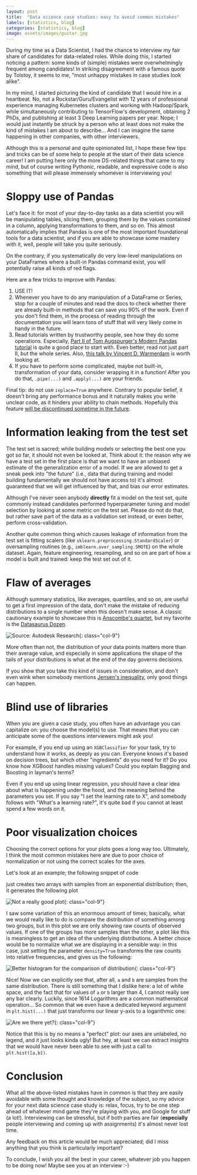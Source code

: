 ```yaml
---
layout: post
title:  "Data science case studies: easy to avoid common mistakes"
labels: [statistics, blog]
categories: [statistics, blog]
image: assets/images/guitar.jpg
---
```


During my time as a Data Scientist, I had the chance to interview my fair share of candidates for data-related roles.
While doing this, I started noticing a pattern: some kinds of (simple) mistakes were overwhelmingly frequent
among candidates! In striking disagreement with a famous quote by Tolstoy, it seems to me, 
"most unhappy mistakes in case studies look alike".

In my mind, I started picturing the kind of candidate that I would
hire in a heartbeat. No, not a Rockstar/Guru/Evangelist with 12 years of professional experience managing
Kubernetes clusters and working with Hadoop/Spark, while simultaneously contributing
to TensorFlow's development, obtaining 2 PhDs, and publishing at least 3 Deep Learning papers per year. Nope;
I would just instantly be struck by a person who at least does not make the kind of mistakes 
I am about to describe... And I can imagine the same happening in other companies, with other interviewers.

Although this is a personal and quite opinionated list, I hope these few tips and tricks
can be of some help to people at the start of their data science career!
I am putting here only the more DS-related things that came to my mind, but of course writing Pythonic, 
readable, and expressive code is also something that will please immensely whomever is interviewing you!

# Sloppy use of Pandas

Let's face it: for most of your day-to-day tasks as a data scientist you will be manipulating tables,
slicing them, grouping them by the values contained in a column, applying transformations to them, and so on. 
This almost automatically implies that Pandas is one of the most important foundational tools for a data scientist,
and if you are able to showcase some mastery with it, well, people will take you quite seriously.

On the contrary, if you systematically do very low-level manipulations on your DataFrames where a built-in
Pandas command exist, you will potentially raise all kinds of red flags.

Here are a few tricks to improve with Pandas:

  1. USE IT!
  2. Whenever you have to do any manipulation of a DataFrame or Series, stop for a couple of minutes and read the docs
     to check whether there are already built-in methods that can save you 90% of the work. Even if you don't
     find them, in the process of reading through the documentation you will learn tons of stuff that
     will very likely come in handy in the future.
  2. Read tutorials written by trustworthy people, see how they do some operations.
     Especially, [Part II of Tom Augspurger's Modern Pandas tutorial](https://tomaugspurger.github.io/method-chaining)
     is quite a good place to start with. Even better, read not just part II, but the whole series.
	 Also, [this talk  by Vincent D. Warmerdam](https://www.youtube.com/watch?v=yXGCKqo5cEY) is worth looking at.
  3. If you have to perform some complicated, maybe not built-in, transformation of your data,
     consider wrapping it in a function! After you do that, `.pipe(...)` and `.apply(...)` are your friends.

Final tip: do not use `inplace=True` anywhere. Contrary to popular belief, it doesn't bring
any performance bonus and it naturally makes you write unclear code, as it hinders your ability to chain methods.
Hopefully this feature [will be discontinued sometime in the future](https://github.com/pandas-dev/pandas/issues/16529).

# Information leaking from the test set

The test set is sacred; while building models or selecting the best one you got so far, it should not even be looked at. 
Think about it: the reason why we have a test set in the first place is that we want to have an unbiased estimate
of the generalization error of a model. If we are allowed to get a 
sneak peek into "the future" (i.e., data that during training and model building fundamentally we should not 
have access to) it's almost guaranteed that we will get influenced by that, and bias our error estimates.

Although I've never seen anybody **directly** fit a model on the test set, quite commonly instead candidates
performed hyperparameter tuning and model selection by looking at some metric on the test set. Please 
do not do that, but rather save part of the data as a validation set instead, or even better, perform cross-validation.

Another quite common thing which causes leakage of information from the test set is fitting scalers
(like `sklearn.preprocessing.StandardScaler`) or oversampling routines 
(e.g., `imblearn.over_sampling.SMOTE`) on the whole dataset. Again, feature engineering, resampling, and
so on are part of how a model is built and trained: keep the test set out of it.

# Flaw of averages

Although summary statistics, like averages, quantiles, and so on, are useful to get a first impression
of the data, don't make the mistake of reducing distributions to a single number when this doesn't
make sense. A classic cautionary example to showcase this is 
[Anscombe's quartet](https://en.wikipedia.org/wiki/Anscombe%27s_quartet), but my favorite is 
the [Datasaurus Dozen](https://www.autodeskresearch.com/publications/samestats). 

![Source: Autodesk Research](https://d2f99xq7vri1nk.cloudfront.net/DinoSequentialSmaller.gif){: class="col-9"}

More often than not, the distribution of your data points matters more than their average value, 
and especially in some applications the shape of the tails of your distributions is what at 
the end of the day governs decisions. 

If you show that you take this kind of issues in consideration, and don't even wink when somebody
mentions [Jensen's inequality](https://en.wikipedia.org/wiki/Jensen%27s_inequality),
only good things can happen.

# Blind use of libraries

When you are given a case study, you often have an advantage you can capitalize on: you choose 
the model(s) to use. That means that you can anticipate some of the questions interviewers might ask you!

For example, if you end up using an `XGBClassifier` for your task, try to understand how it works, 
as deeply as you can. Everyone knows it's based on decision trees, but which other "ingredients" 
do you need for it? Do you know how XGBoost handles missing values? 
Could you explain Bagging and Boosting in layman's terms?

Even if you end up using linear regression, you should have a clear idea about what is happening under
the hood, and the meaning behind the parameters you set. If you say "I set the learning rate to X",
and somebody follows with "What's a learning rate?", it's quite bad if you cannot at least 
spend a few words on it.

# Poor visualization choices

Choosing the correct options for your plots goes a long way too. Ultimately, I think the most common mistakes here
are due to poor choice of normalization or not using the correct scales for the axes. 

Let's look at an example; the following snippet of code

<script src="https://gist.github.com/xalelax/90250c17b29c20f78ae7ef097dd6b5f7.js"></script>

just creates two arrays with samples from an exponential distribution; then, it generates the following plot

![Not a really good plot](/assets/pics/itw-tips/vis1.svg){: class="col-9"}

I saw some variation of this an enormous amount of times; basically, what we would really like to do is
compare the distribution of something among two groups, but in this plot we are only showing raw counts
of observed values.
If one of the groups has more samples than the other, a plot like this is meaningless to get an
idea of the underlying distributions. A better choice would be to normalize what we are displaying in a 
sensible way: in this case, just setting the parameter `density=True` transforms the raw counts into
relative frequencies, and gives us the following:

<script src="https://gist.github.com/xalelax/903f478d3135a8ba14c3e75c3973f12a.js"></script>
![Better histogram for the comparison of distribution](/assets/pics/itw-tips/vis2.svg){: class="col-9"}

Nice! Now we can explicitly see that, after all, `a` and `b` are samples from the same distribution.
There is still something that I dislike here: a lot of white space, and the fact that for values of `a`
or `b` larger than 4, I cannot really see any bar clearly. Luckily, since 1614 Logarithms are a common 
mathematical operation... So common that we even have a dedicated keyword argument in `plt.hist(...)` that 
just transforms our linear y-axis to a logarithmic one:

<script src="https://gist.github.com/xalelax/8880f06bda8cfae0d567eb2accc6b8c8.js"></script>
![Are we there yet?](/assets/pics/itw-tips/vis3.svg){: class="col-9"}

Notice that this is by no means a "perfect" plot: our axes are unlabeled, no legend, and it just looks kinda
ugly! But hey, at least we can extract insights that we would have never been able to see with 
just a call to `plt.hist([a,b])`.

# Conclusion

What all the above-listed mistakes have in common is that they are easily avoidable with some
thought and knowledge of the subject, so my advice for your next data science case study is: 
relax, focus, try to be one step ahead of whatever mind game they're playing with you, 
and Google for stuff (a lot!). Interviewing can be stressful, but if both parties are fair
(**especially** people interviewing and coming up with assignments) it's almost never
lost time.

Any feedback on this article would be much appreciated; did I miss anything that you think is 
particularly important?

To conclude, I wish you all the best in your career, whatever job you happen to be doing now!
Maybe see you at an interview :-)
